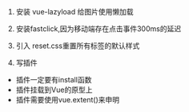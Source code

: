 1. 安装 vue-lazyload 给图片使用懒加载
2. 安装fastclick,因为移动端存在点击事件300ms的延迟
3. 引入 reset.css重置所有标签的默认样式

4. 写插件
  - 插件一定要有install函数
  - 插件挂载到Vue的原型上
  - 插件需要使用vue.extent()来申明
